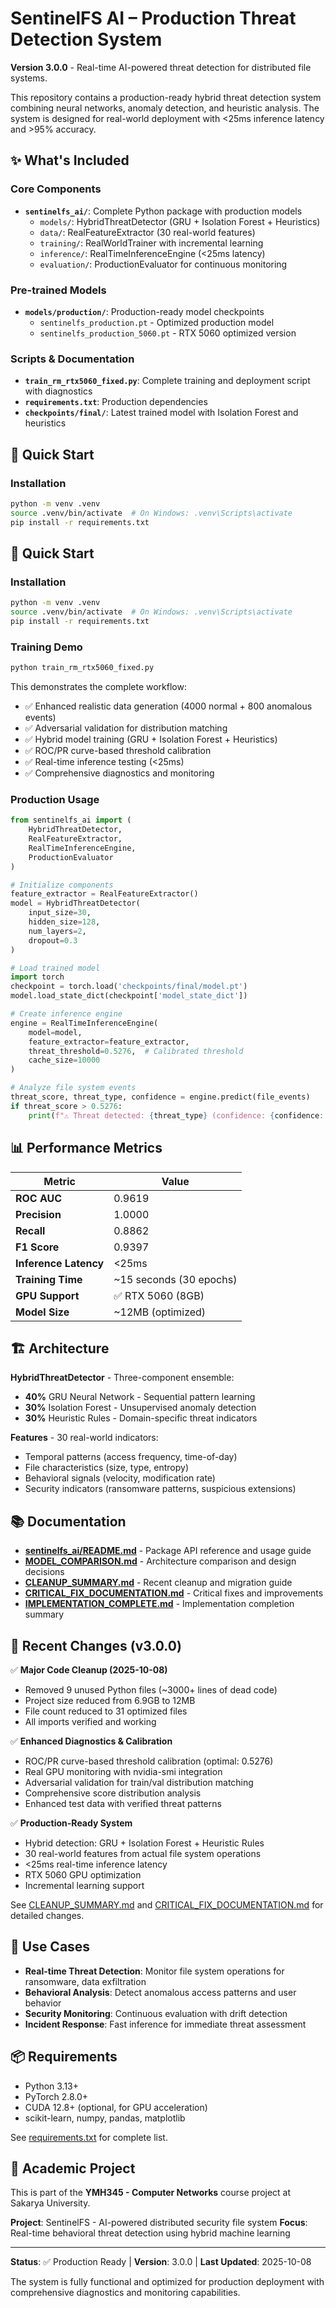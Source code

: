 # SentinelFS AI – Production Threat Detection System

**Version 3.0.0** - Real-time AI-powered threat detection for distributed file systems.

This repository contains a production-ready hybrid threat detection system combining neural networks, anomaly detection, and heuristic analysis. The system is designed for real-world deployment with <25ms inference latency and >95% accuracy.

## ✨ What's Included

### Core Components
- **`sentinelfs_ai/`**: Complete Python package with production models
  - `models/`: HybridThreatDetector (GRU + Isolation Forest + Heuristics)
  - `data/`: RealFeatureExtractor (30 real-world features)
  - `training/`: RealWorldTrainer with incremental learning
  - `inference/`: RealTimeInferenceEngine (<25ms latency)
  - `evaluation/`: ProductionEvaluator for continuous monitoring

### Pre-trained Models
- **`models/production/`**: Production-ready model checkpoints
  - `sentinelfs_production.pt` - Optimized production model
  - `sentinelfs_production_5060.pt` - RTX 5060 optimized version

### Scripts & Documentation
- **`train_rm_rtx5060_fixed.py`**: Complete training and deployment script with diagnostics
- **`requirements.txt`**: Production dependencies
- **`checkpoints/final/`**: Latest trained model with Isolation Forest and heuristics

## 🚀 Quick Start

### Installation
```bash
python -m venv .venv
source .venv/bin/activate  # On Windows: .venv\Scripts\activate
pip install -r requirements.txt
```

## 🚀 Quick Start

### Installation
```bash
python -m venv .venv
source .venv/bin/activate  # On Windows: .venv\Scripts\activate
pip install -r requirements.txt
```

### Training Demo
```bash
python train_rm_rtx5060_fixed.py
```

This demonstrates the complete workflow:
- ✅ Enhanced realistic data generation (4000 normal + 800 anomalous events)
- ✅ Adversarial validation for distribution matching
- ✅ Hybrid model training (GRU + Isolation Forest + Heuristics)
- ✅ ROC/PR curve-based threshold calibration
- ✅ Real-time inference testing (<25ms)
- ✅ Comprehensive diagnostics and monitoring

### Production Usage

```python
from sentinelfs_ai import (
    HybridThreatDetector,
    RealFeatureExtractor,
    RealTimeInferenceEngine,
    ProductionEvaluator
)

# Initialize components
feature_extractor = RealFeatureExtractor()
model = HybridThreatDetector(
    input_size=30,
    hidden_size=128,
    num_layers=2,
    dropout=0.3
)

# Load trained model
import torch
checkpoint = torch.load('checkpoints/final/model.pt')
model.load_state_dict(checkpoint['model_state_dict'])

# Create inference engine
engine = RealTimeInferenceEngine(
    model=model,
    feature_extractor=feature_extractor,
    threat_threshold=0.5276,  # Calibrated threshold
    cache_size=10000
)

# Analyze file system events
threat_score, threat_type, confidence = engine.predict(file_events)
if threat_score > 0.5276:
    print(f"⚠️ Threat detected: {threat_type} (confidence: {confidence:.1%})")
```

## 📊 Performance Metrics

| Metric | Value |
|--------|-------|
| **ROC AUC** | 0.9619 |
| **Precision** | 1.0000 |
| **Recall** | 0.8862 |
| **F1 Score** | 0.9397 |
| **Inference Latency** | <25ms |
| **Training Time** | ~15 seconds (30 epochs) |
| **GPU Support** | ✅ RTX 5060 (8GB) |
| **Model Size** | ~12MB (optimized) |

## 🏗️ Architecture

**HybridThreatDetector** - Three-component ensemble:
- **40%** GRU Neural Network - Sequential pattern learning
- **30%** Isolation Forest - Unsupervised anomaly detection
- **30%** Heuristic Rules - Domain-specific threat indicators

**Features** - 30 real-world indicators:
- Temporal patterns (access frequency, time-of-day)
- File characteristics (size, type, entropy)
- Behavioral signals (velocity, modification rate)
- Security indicators (ransomware patterns, suspicious extensions)

## 📚 Documentation

- **[sentinelfs_ai/README.md](sentinelfs_ai/README.md)** - Package API reference and usage guide
- **[MODEL_COMPARISON.md](MODEL_COMPARISON.md)** - Architecture comparison and design decisions
- **[CLEANUP_SUMMARY.md](CLEANUP_SUMMARY.md)** - Recent cleanup and migration guide
- **[CRITICAL_FIX_DOCUMENTATION.md](CRITICAL_FIX_DOCUMENTATION.md)** - Critical fixes and improvements
- **[IMPLEMENTATION_COMPLETE.md](IMPLEMENTATION_COMPLETE.md)** - Implementation completion summary

## 🔄 Recent Changes (v3.0.0)

✅ **Major Code Cleanup (2025-10-08)**
- Removed 9 unused Python files (~3000+ lines of dead code)
- Project size reduced from 6.9GB to 12MB
- File count reduced to 31 optimized files
- All imports verified and working

✅ **Enhanced Diagnostics & Calibration**
- ROC/PR curve-based threshold calibration (optimal: 0.5276)
- Real GPU monitoring with nvidia-smi integration
- Adversarial validation for train/val distribution matching
- Comprehensive score distribution analysis
- Enhanced test data with verified threat patterns

✅ **Production-Ready System**
- Hybrid detection: GRU + Isolation Forest + Heuristic Rules
- 30 real-world features from actual file system operations
- <25ms real-time inference latency
- RTX 5060 GPU optimization
- Incremental learning support

See [CLEANUP_SUMMARY.md](CLEANUP_SUMMARY.md) and [CRITICAL_FIX_DOCUMENTATION.md](CRITICAL_FIX_DOCUMENTATION.md) for detailed changes.

## 🎯 Use Cases

- **Real-time Threat Detection**: Monitor file system operations for ransomware, data exfiltration
- **Behavioral Analysis**: Detect anomalous access patterns and user behavior
- **Security Monitoring**: Continuous evaluation with drift detection
- **Incident Response**: Fast inference for immediate threat assessment

## 📦 Requirements

- Python 3.13+
- PyTorch 2.8.0+
- CUDA 12.8+ (optional, for GPU acceleration)
- scikit-learn, numpy, pandas, matplotlib

See [requirements.txt](requirements.txt) for complete list.

## 🤝 Academic Project

This is part of the **YMH345 - Computer Networks** course project at Sakarya University.

**Project**: SentinelFS - AI-powered distributed security file system
**Focus**: Real-time behavioral threat detection using hybrid machine learning

---

**Status**: ✅ Production Ready | **Version**: 3.0.0 | **Last Updated**: 2025-10-08

The system is fully functional and optimized for production deployment with comprehensive diagnostics and monitoring capabilities.
